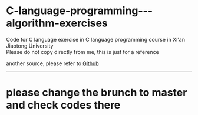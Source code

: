 # C-language-programming---algorithm-exercises
Code for C language exercise in C language programming course in Xi'an Jiaotong University   
Please do not copy directly from me, this is just for a reference      
      
another source, please refer to [Github]([https://arxiv.org/abs/2112.10752](https://github.com/ShuningCui/CHomeWork)) 

---
# please change the brunch to master and check codes there
